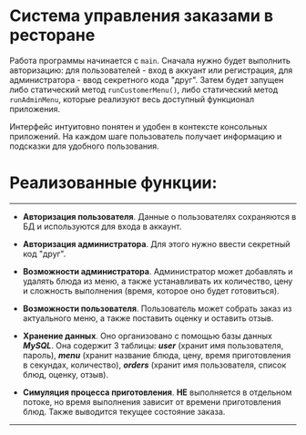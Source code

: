 # Система управления заказами в ресторане

Работа программы начинается с `main`. Сначала нужно будет выполнить авторизацию:
для пользователей - вход в аккуант или регистрация, для администратора - ввод
секретного кода "друг". Затем будет запущен либо статический метод `runCustomerMenu()`,
либо статический метод `runAdminMenu`, которые реализуют весь доступный функционал приложения.


Интерфейс интуитовно понятен и удобен в контексте консольных приложений. На каждом
шаге пользователь получает информацию и подсказки для удобного пользования.
# Реализованные функции:

---

- **Авторизация пользователя**. Данные о пользователях сохраняются в БД и используются для входа в аккаунт.


- **Авторизация администратора**. Для этого нужно ввести секретный код "друг".


- **Возможности администратора**. Администратор может добавлять и удалять блюда из меню, а также устанавливать их количество, цену и сложность выполнения (время, которое оно будет готовиться).


- **Возможности пользователя**. Пользователь может собрать заказ из актуального меню, а также поставить оценку и оставить отзыв.


- **Хранение данных**. Оно организовано с помощью базы данных ***MySQL***. Она содержит 3 таблицы: ***user*** (хранит имя пользователя, пароль), ***menu*** (хранит название блюда, цену, время приготовления в секундах, количество), ***orders*** (хранит имя пользователя, список блюд, оценку, отзыв).


- **Симуляция процесса приготовления**. **НЕ** выполняется в отдельном потоке, но время выполнения зависит от времени приготовления блюд. Также выводится текущее состояние заказа.
---